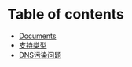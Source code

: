 # Table of contents

* [Documents](README.md)
* [支持类型](untitled.md)
* [DNS污染问题](dns-wu-ran-wen-ti.md)

